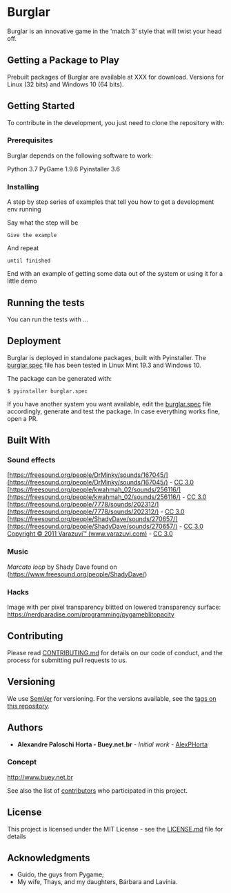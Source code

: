 # Burglar
Burglar is an innovative game in the 'match 3' style that will twist your head off.

## Getting a Package to Play

Prebuilt packages of Burglar are available at XXX for download. Versions for Linux (32 bits) and Windows 10 (64 bits).

## Getting Started

To contribute in the development, you just need to clone the repository with:


### Prerequisites

Burglar depends on the following software to work:

Python 3.7
PyGame 1.9.6
Pyinstaller 3.6

### Installing

A step by step series of examples that tell you how to get a development env running

Say what the step will be

```
Give the example
```

And repeat

```
until finished
```

End with an example of getting some data out of the system or using it for a little demo

## Running the tests

You can run the tests with ...

## Deployment

Burglar is deployed in standalone packages, built with Pyinstaller. The [burglar.spec](burglar.spec) file has been tested in Linux Mint 19.3 and Windows 10.

The package can be generated with:

```
$ pyinstaller burglar.spec
```

If you have another system you want available, edit the [burglar.spec](burglar.spec) file accordingly, generate and test the package. In case everything works fine, open a PR.

## Built With

### Sound effects
[https://freesound.org/people/DrMinky/sounds/167045/](https://freesound.org/people/DrMinky/sounds/167045/) - [CC 3.0](https://creativecommons.org/licenses/by/3.0/)
[https://freesound.org/people/kwahmah_02/sounds/256116/](https://freesound.org/people/kwahmah_02/sounds/256116/) - [CC 3.0](https://creativecommons.org/publicdomain/zero/1.0/)
[https://freesound.org/people/7778/sounds/202312/](https://freesound.org/people/7778/sounds/202312/) - [CC 3.0](https://creativecommons.org/publicdomain/zero/1.0/)
[https://freesound.org/people/ShadyDave/sounds/270657/](https://freesound.org/people/ShadyDave/sounds/270657/) - [CC 3.0](https://creativecommons.org/licenses/by/3.0/)
[Copyright © 2011 Varazuvi™ (www.varazuvi.com)](https://freesound.org/people/Soughtaftersounds/sounds/145438/) - [CC 3.0](https://creativecommons.org/licenses/by/3.0/)

### Music
*Marcato loop* by Shady Dave found on (https://www.freesound.org/people/ShadyDave/)

### Hacks
Image with per pixel transparency blitted on lowered transparency surface: https://nerdparadise.com/programming/pygameblitopacity

## Contributing

Please read [CONTRIBUTING.md](https://gist.github.com/PurpleBooth/b24679402957c63ec426) for details on our code of conduct, and the process for submitting pull requests to us.

## Versioning

We use [SemVer](http://semver.org/) for versioning. For the versions available, see the [tags on this repository](https://github.com/your/project/tags).

## Authors

* **Alexandre Paloschi Horta - Buey.net.br** - *Initial work* - [AlexPHorta](https://github.com/AlexPHorta)

### Concept
http://www.buey.net.br

See also the list of [contributors](https://github.com/Burglar/contributors) who participated in this project.

## License

This project is licensed under the MIT License - see the [LICENSE.md](LICENSE.md) file for details

## Acknowledgments

* Guido, the guys from Pygame;
* My wife, Thays, and my daughters, Bárbara and Lavínia.
